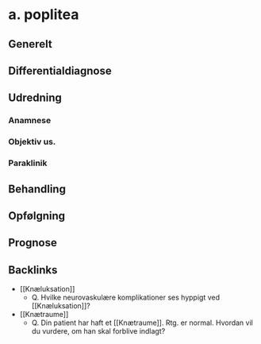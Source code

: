 # a. poplitea
## Generelt


## Differentialdiagnose


## Udredning
### Anamnese

### Objektiv us.

### Paraklinik

## Behandling


## Opfølgning


## Prognose
 

## Backlinks
* [[Knæluksation]]
	* Q. Hvilke neurovaskulære komplikationer ses hyppigt ved [[Knæluksation]]?
* [[Knætraume]]
	* Q. Din patient har haft et [[Knætraume]]. Rtg. er normal. Hvordan vil du vurdere, om han skal forblive indlagt?

<!-- #anki/tag/med/Orto #anki/deck/Medicine -->

<!-- {BearID:27B94226-C56E-4F5B-A07E-20B4E8050D35-31003-0000743C1F17A521} -->
